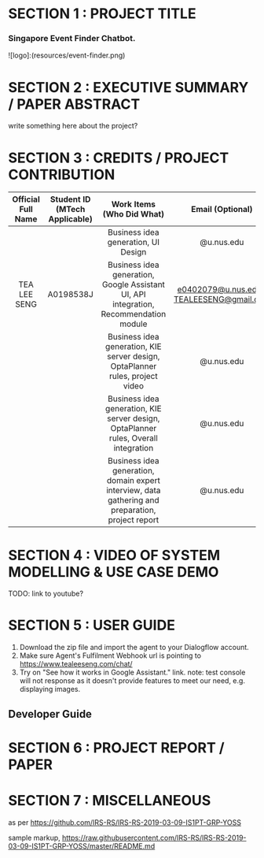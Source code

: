 # SECTION 1 : PROJECT TITLE
### Singapore Event Finder Chatbot.
![logo]:(resources/event-finder.png)

# SECTION 2 : EXECUTIVE SUMMARY / PAPER ABSTRACT
write something here about the project?

# SECTION 3 : CREDITS / PROJECT CONTRIBUTION
| Official Full Name | Student ID (MTech Applicable)| Work Items (Who Did What) | Email (Optional) |
| :---: | :---: | :---: | :---: |
|   |  | Business idea generation, UI Design | @u.nus.edu |
| TEA LEE SENG | A0198538J | Business idea generation, Google Assistant UI, API integration, Recommendation module | e0402079@u.nus.edu / TEALEESENG@gmail.com |
| |  | Business idea generation, KIE server design, OptaPlanner rules, project video | @u.nus.edu |
| |  | Business idea generation, KIE server design, OptaPlanner rules, Overall integration | @u.nus.edu |
| |  | Business idea generation, domain expert interview, data gathering and preparation, project report | @u.nus.edu |

# SECTION 4 : VIDEO OF SYSTEM MODELLING & USE CASE DEMO
TODO: link to youtube?

# SECTION 5 : USER GUIDE
1. Download the zip file and import the agent to your Dialogflow account.
2. Make sure Agent's Fulfilment Webhook url is pointing to https://www.tealeeseng.com/chat/
3. Try on "See how it works in Google Assistant." link. note: test console will not response as it doesn't provide features to meet our need, e.g. displaying images. 
## Developer Guide



# SECTION 6 : PROJECT REPORT / PAPER


# SECTION 7 : MISCELLANEOUS

as per https://github.com/IRS-RS/IRS-RS-2019-03-09-IS1PT-GRP-YOSS

sample markup, https://raw.githubusercontent.com/IRS-RS/IRS-RS-2019-03-09-IS1PT-GRP-YOSS/master/README.md